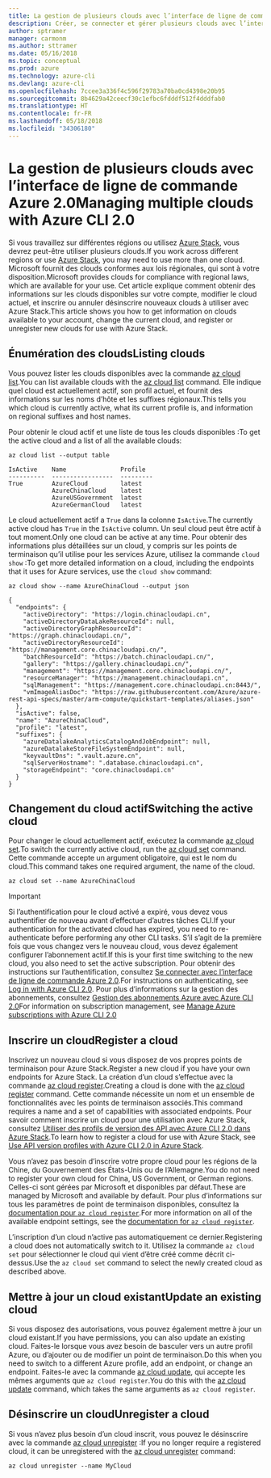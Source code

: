 ```yaml
---
title: La gestion de plusieurs clouds avec l’interface de ligne de commande Azure 2.0
description: Créer, se connecter et gérer plusieurs clouds avec l’interface de ligne de commande Azure 2.0.
author: sptramer
manager: carmonm
ms.author: sttramer
ms.date: 05/16/2018
ms.topic: conceptual
ms.prod: azure
ms.technology: azure-cli
ms.devlang: azure-cli
ms.openlocfilehash: 7ccee3a336f4c596f29783a70ba0cd4398e20b95
ms.sourcegitcommit: 8b4629a42ceecf30c1efbc6fdddf512f4dddfab0
ms.translationtype: HT
ms.contentlocale: fr-FR
ms.lasthandoff: 05/18/2018
ms.locfileid: "34306180"
---
```

# <a name="managing-multiple-clouds-with-azure-cli-20"></a><span data-ttu-id="e503f-103">La gestion de plusieurs clouds avec l’interface de ligne de commande Azure 2.0</span><span class="sxs-lookup"><span data-stu-id="e503f-103">Managing multiple clouds with Azure CLI 2.0</span></span>

<span data-ttu-id="e503f-104">Si vous travaillez sur différentes régions ou utilisez [Azure Stack](https://docs.microsoft.com/azure/azure-stack/user/), vous devrez peut-être utiliser plusieurs clouds.</span><span class="sxs-lookup"><span data-stu-id="e503f-104">If you work across different regions or use [Azure Stack](https://docs.microsoft.com/azure/azure-stack/user/), you may need to use more than one cloud.</span></span> <span data-ttu-id="e503f-105">Microsoft fournit des clouds conformes aux lois régionales, qui sont à votre disposition.</span><span class="sxs-lookup"><span data-stu-id="e503f-105">Microsoft provides clouds for compliance with regional laws, which are available for your use.</span></span> <span data-ttu-id="e503f-106">Cet article explique comment obtenir des informations sur les clouds disponibles sur votre compte, modifier le cloud actuel, et inscrire ou annuler désinscrire nouveaux clouds à utiliser avec Azure Stack.</span><span class="sxs-lookup"><span data-stu-id="e503f-106">This article shows you how to get information on clouds available to your account, change the current cloud, and register or unregister new clouds for use with Azure Stack.</span></span>

## <a name="listing-clouds"></a><span data-ttu-id="e503f-107">Énumération des clouds</span><span class="sxs-lookup"><span data-stu-id="e503f-107">Listing clouds</span></span>

<span data-ttu-id="e503f-108">Vous pouvez lister les clouds disponibles avec la commande [az cloud list](/cli/azure/cloud#az-cloud-list).</span><span class="sxs-lookup"><span data-stu-id="e503f-108">You can list available clouds with the [az cloud list](/cli/azure/cloud#az-cloud-list) command.</span></span> <span data-ttu-id="e503f-109">Elle indique quel cloud est actuellement actif, son profil actuel, et fournit des informations sur les noms d’hôte et les suffixes régionaux.</span><span class="sxs-lookup"><span data-stu-id="e503f-109">This tells you which cloud is currently active, what its current profile is, and information on regional suffixes and host names.</span></span>

<span data-ttu-id="e503f-110">Pour obtenir le cloud actif et une liste de tous les clouds disponibles :</span><span class="sxs-lookup"><span data-stu-id="e503f-110">To get the active cloud and a list of all the available clouds:</span></span>

```azurecli-interactive
az cloud list --output table
```

```output
IsActive    Name               Profile
----------  -----------------  ---------
True        AzureCloud         latest
            AzureChinaCloud    latest
            AzureUSGovernment  latest
            AzureGermanCloud   latest
```

<span data-ttu-id="e503f-111">Le cloud actuellement actif a `True` dans la colonne `IsActive`.</span><span class="sxs-lookup"><span data-stu-id="e503f-111">The currently active cloud has `True` in the `IsActive` column.</span></span> <span data-ttu-id="e503f-112">Un seul cloud peut être actif à tout moment.</span><span class="sxs-lookup"><span data-stu-id="e503f-112">Only one cloud can be active at any time.</span></span> <span data-ttu-id="e503f-113">Pour obtenir des informations plus détaillées sur un cloud, y compris sur les points de terminaison qu’il utilise pour les services Azure, utilisez la commande `cloud show` :</span><span class="sxs-lookup"><span data-stu-id="e503f-113">To get more detailed information on a cloud, including the endpoints that it uses for Azure services, use the `cloud show` command:</span></span>

```azurecli-interactive
az cloud show --name AzureChinaCloud --output json
```

```output
{
  "endpoints": {
    "activeDirectory": "https://login.chinacloudapi.cn",
    "activeDirectoryDataLakeResourceId": null,
    "activeDirectoryGraphResourceId": "https://graph.chinacloudapi.cn/",
    "activeDirectoryResourceId": "https://management.core.chinacloudapi.cn/",
    "batchResourceId": "https://batch.chinacloudapi.cn/",
    "gallery": "https://gallery.chinacloudapi.cn/",
    "management": "https://management.core.chinacloudapi.cn/",
    "resourceManager": "https://management.chinacloudapi.cn",
    "sqlManagement": "https://management.core.chinacloudapi.cn:8443/",
    "vmImageAliasDoc": "https://raw.githubusercontent.com/Azure/azure-rest-api-specs/master/arm-compute/quickstart-templates/aliases.json"
  },
  "isActive": false,
  "name": "AzureChinaCloud",
  "profile": "latest",
  "suffixes": {
    "azureDatalakeAnalyticsCatalogAndJobEndpoint": null,
    "azureDatalakeStoreFileSystemEndpoint": null,
    "keyvaultDns": ".vault.azure.cn",
    "sqlServerHostname": ".database.chinacloudapi.cn",
    "storageEndpoint": "core.chinacloudapi.cn"
  }
}
```

## <a name="switching-the-active-cloud"></a><span data-ttu-id="e503f-114">Changement du cloud actif</span><span class="sxs-lookup"><span data-stu-id="e503f-114">Switching the active cloud</span></span>

<span data-ttu-id="e503f-115">Pour changer le cloud actuellement actif, exécutez la commande [az cloud set](/cli/azure/cloud#az-cloud-set).</span><span class="sxs-lookup"><span data-stu-id="e503f-115">To switch the currently active cloud, run the [az cloud set](/cli/azure/cloud#az-cloud-set) command.</span></span> <span data-ttu-id="e503f-116">Cette commande accepte un argument obligatoire, qui est le nom du cloud.</span><span class="sxs-lookup"><span data-stu-id="e503f-116">This command takes one required argument, the name of the cloud.</span></span>

```azurecli-interactive
az cloud set --name AzureChinaCloud
```

> [!IMPORTANT]
> <span data-ttu-id="e503f-117">Si l’authentification pour le cloud activé a expiré, vous devez vous authentifier de nouveau avant d’effectuer d’autres tâches CLI.</span><span class="sxs-lookup"><span data-stu-id="e503f-117">If your authentication for the activated cloud has expired, you need to re-authenticate before performing any other CLI tasks.</span></span> <span data-ttu-id="e503f-118">S’il s’agit de la première fois que vous changez vers le nouveau cloud, vous devez également configurer l’abonnement actif.</span><span class="sxs-lookup"><span data-stu-id="e503f-118">If this is your first time switching to the new cloud, you also need to set the active subscription.</span></span>
> <span data-ttu-id="e503f-119">Pour obtenir des instructions sur l’authentification, consultez [Se connecter avec l’interface de ligne de commande Azure 2.0](authenticate-azure-cli.md).</span><span class="sxs-lookup"><span data-stu-id="e503f-119">For instructions on authenticating, see [Log in with Azure CLI 2.0](authenticate-azure-cli.md).</span></span> <span data-ttu-id="e503f-120">Pour plus d’informations sur la gestion des abonnements, consultez [Gestion des abonnements Azure avec Azure CLI 2.0](manage-azure-subscriptions-azure-cli.md)</span><span class="sxs-lookup"><span data-stu-id="e503f-120">For information on subscription management, see [Manage Azure subscriptions with Azure CLI 2.0](manage-azure-subscriptions-azure-cli.md)</span></span>

## <a name="register-a-cloud"></a><span data-ttu-id="e503f-121">Inscrire un cloud</span><span class="sxs-lookup"><span data-stu-id="e503f-121">Register a cloud</span></span>

<span data-ttu-id="e503f-122">Inscrivez un nouveau cloud si vous disposez de vos propres points de terminaison pour Azure Stack.</span><span class="sxs-lookup"><span data-stu-id="e503f-122">Register a new cloud if you have your own endpoints for Azure Stack.</span></span> <span data-ttu-id="e503f-123">La création d’un cloud s’effectue avec la commande [az cloud register](/cli/azure/cloud#az-cloud-register).</span><span class="sxs-lookup"><span data-stu-id="e503f-123">Creating a cloud is done with the [az cloud register](/cli/azure/cloud#az-cloud-register) command.</span></span> <span data-ttu-id="e503f-124">Cette commande nécessite un nom et un ensemble de fonctionnalités avec les points de terminaison associés.</span><span class="sxs-lookup"><span data-stu-id="e503f-124">This command requires a name and a set of capabilities with associated endpoints.</span></span> <span data-ttu-id="e503f-125">Pour savoir comment inscrire un cloud pour une utilisation avec Azure Stack, consultez [Utiliser des profils de version des API avec Azure CLI 2.0 dans Azure Stack](/azure/azure-stack/user/azure-stack-version-profiles-azurecli2#connect-to-azure-stack).</span><span class="sxs-lookup"><span data-stu-id="e503f-125">To learn how to register a cloud for use with Azure Stack, see [Use API version profiles with Azure CLI 2.0 in Azure Stack](/azure/azure-stack/user/azure-stack-version-profiles-azurecli2#connect-to-azure-stack).</span></span>

<span data-ttu-id="e503f-126">Vous n’avez pas besoin d’inscrire votre propre cloud pour les régions de la Chine, du Gouvernement des États-Unis ou de l’Allemagne.</span><span class="sxs-lookup"><span data-stu-id="e503f-126">You do not need to register your own cloud for China, US Government, or German regions.</span></span> <span data-ttu-id="e503f-127">Celles-ci sont gérées par Microsoft et disponibles par défaut.</span><span class="sxs-lookup"><span data-stu-id="e503f-127">These are managed by Microsoft and available by default.</span></span>  <span data-ttu-id="e503f-128">Pour plus d’informations sur tous les paramètres de point de terminaison disponibles, consultez la [documentation pour `az cloud register`](/cli/azure/cloud#az-cloud-register).</span><span class="sxs-lookup"><span data-stu-id="e503f-128">For more information on all of the available endpoint settings, see the [documentation for `az cloud register`](/cli/azure/cloud#az-cloud-register).</span></span>

<span data-ttu-id="e503f-129">L’inscription d’un cloud n’active pas automatiquement ce dernier.</span><span class="sxs-lookup"><span data-stu-id="e503f-129">Registering a cloud does not automatically switch to it.</span></span> <span data-ttu-id="e503f-130">Utilisez la commande `az cloud set` pour sélectionner le cloud qui vient d’être créé comme décrit ci-dessus.</span><span class="sxs-lookup"><span data-stu-id="e503f-130">Use the `az cloud set` command to select the newly created cloud as described above.</span></span>

## <a name="update-an-existing-cloud"></a><span data-ttu-id="e503f-131">Mettre à jour un cloud existant</span><span class="sxs-lookup"><span data-stu-id="e503f-131">Update an existing cloud</span></span>

<span data-ttu-id="e503f-132">Si vous disposez des autorisations, vous pouvez également mettre à jour un cloud existant.</span><span class="sxs-lookup"><span data-stu-id="e503f-132">If you have permissions, you can also update an existing cloud.</span></span> <span data-ttu-id="e503f-133">Faites-le lorsque vous avez besoin de basculer vers un autre profil Azure, ou d’ajouter ou de modifier un point de terminaison.</span><span class="sxs-lookup"><span data-stu-id="e503f-133">Do this when you need to switch to a different Azure profile, add an endpoint, or change an endpoint.</span></span>
<span data-ttu-id="e503f-134">Faites-le avec la commande [az cloud update](/cli/azure/cloud#az-cloud-update), qui accepte les mêmes arguments que `az cloud register`.</span><span class="sxs-lookup"><span data-stu-id="e503f-134">You do this with the [az cloud update](/cli/azure/cloud#az-cloud-update) command, which takes the same arguments as `az cloud register`.</span></span>

## <a name="unregister-a-cloud"></a><span data-ttu-id="e503f-135">Désinscrire un cloud</span><span class="sxs-lookup"><span data-stu-id="e503f-135">Unregister a cloud</span></span>

<span data-ttu-id="e503f-136">Si vous n’avez plus besoin d’un cloud inscrit, vous pouvez le désinscrire avec la commande [az cloud unregister](/cli/azure/cloud#az-cloud-unregister) :</span><span class="sxs-lookup"><span data-stu-id="e503f-136">If you no longer require a registered cloud, it can be unregistered with the [az cloud unregister](/cli/azure/cloud#az-cloud-unregister) command:</span></span>

```azurecli-interactive
az cloud unregister --name MyCloud
```
